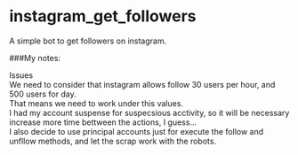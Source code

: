 # instagram_get_followers
A simple bot to get followers on instagram.

###My notes:

Issues <br>
We need to consider that instagram allows follow 30 users per hour, and 500 users for day.<br>
That means we need to work under this values.<br> 
I had my account suspense for suspecsious acctivity, so it will be necessary increase more time bettween the actions, I guess...<br>
I also decide to use principal accounts just for execute the follow and unfllow methods, and let the scrap work with the robots.
